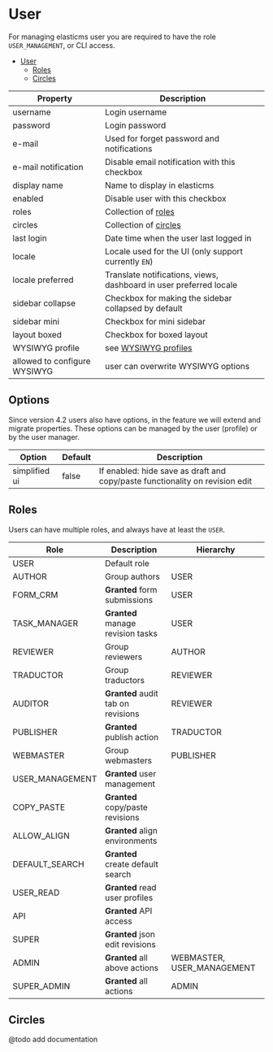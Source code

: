 # User

For managing elasticms user you are required to have the role `USER_MANAGEMENT`, or CLI access.

<!-- TOC -->
* [User](#user)
  * [Roles](#roles)
  * [Circles](#circles)
<!-- TOC -->

| Property                     | Description                                                        |
|------------------------------|--------------------------------------------------------------------|
| username                     | Login username                                                     |
| password                     | Login password                                                     |
| e-mail                       | Used for forget password and notifications                         |
| e-mail notification          | Disable email notification with this checkbox                      |
| display name                 | Name to display in elasticms                                       |
| enabled                      | Disable user with this checkbox                                    |
| roles                        | Collection of [roles](#Roles)                                      |
| circles                      | Collection of [circles](#Circles)                                  |
| last login                   | Date time when the user last logged in                             |
| locale                       | Locale used for the UI (only support currently `EN`)               | 
| locale preferred             | Translate notifications, views, dashboard in user preferred locale |
| sidebar collapse             | Checkbox for making the sidebar collapsed by default               |
| sidebar mini                 | Checkbox for mini sidebar                                          |
| layout boxed                 | Checkbox for boxed layout                                          |
| WYSIWYG profile              | see [WYSIWYG profiles](./elasticms/wysiwyg/wysiwyg.md#profiles)    |
| allowed to configure WYSIWYG | user can overwrite WYSIWYG options                                 |

## Options

Since version 4.2 users also have options, in the feature we will extend and migrate properties.
These options can be managed by the user (profile) or by the user manager.

| Option        | Default | Description                                                                  |
|---------------|---------|------------------------------------------------------------------------------|
| simplified ui | false   | If enabled: hide save as draft and copy/paste functionality on revision edit |

## Roles

Users can have multiple roles, and always have at least the `USER`.

| Role            | Description                        | Hierarchy                  |
|-----------------|------------------------------------|----------------------------|
| USER            | Default role                       |                            |
| AUTHOR          | Group authors                      | USER                       |       
| FORM_CRM        | **Granted** form submissions       | USER                       |
| TASK_MANAGER    | **Granted** manage revision tasks  | USER                       |
| REVIEWER        | Group reviewers                    | AUTHOR                     |
| TRADUCTOR       | Group traductors                   | REVIEWER                   |
| AUDITOR         | **Granted** audit tab on revisions | REVIEWER                   |
| PUBLISHER       | **Granted** publish action         | TRADUCTOR                  |
| WEBMASTER       | Group webmasters                   | PUBLISHER                  |
| USER_MANAGEMENT | **Granted** user management        |                            |
| COPY_PASTE      | **Granted** copy/paste revisions   |                            |
| ALLOW_ALIGN     | **Granted** align environments     |                            |
| DEFAULT_SEARCH  | **Granted** create default search  |                            |
| USER_READ       | **Granted** read user profiles     |                            |
| API             | **Granted** API access             |                            |
| SUPER           | **Granted** json edit revisions    |                            |
| ADMIN           | **Granted** all above actions      | WEBMASTER, USER_MANAGEMENT |
| SUPER_ADMIN     | **Granted** all actions            | ADMIN                      |

## Circles

@todo add documentation